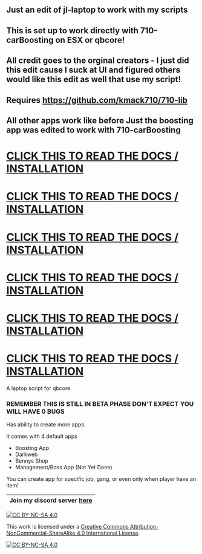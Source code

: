 ## Just an edit of jl-laptop to work with my scripts 
## This is set up to work directly with 710-carBoosting on ESX or qbcore! 

## All credit goes to the orginal creators - I just did this edit cause I suck at UI and figured others would like this edit as well that use my script!


## Requires https://github.com/kmack710/710-lib 

## All other apps work like before Just the boosting app was edited to work with 710-carBoosting 

# [CLICK THIS TO READ THE DOCS / INSTALLATION](https://justlazzy.github.io/docs/free-scripts/jl-laptop/)

# [CLICK THIS TO READ THE DOCS / INSTALLATION](https://justlazzy.github.io/docs/free-scripts/jl-laptop/)

# [CLICK THIS TO READ THE DOCS / INSTALLATION](https://justlazzy.github.io/docs/free-scripts/jl-laptop/)

# [CLICK THIS TO READ THE DOCS / INSTALLATION](https://justlazzy.github.io/docs/free-scripts/jl-laptop/)

# [CLICK THIS TO READ THE DOCS / INSTALLATION](https://justlazzy.github.io/docs/free-scripts/jl-laptop/)

# [CLICK THIS TO READ THE DOCS / INSTALLATION](https://justlazzy.github.io/docs/free-scripts/jl-laptop/)

<tr/>

A laptop script for qbcore.

### REMEMBER THIS IS STILL IN BETA PHASE DON'T EXPECT YOU WILL HAVE 0 BUGS

Has ability to create more apps.

It comes with 4 default apps
- Boosting App
- Darkweb
- Bennys Shop
- Management/Boss App (Not Yet Done)

You can create app for specific job, gang, or even only when player have an item!

| Join my discord server [here](https://discord.gg/fqUjRyhW2z) |
| ------------------------------------------------------------ |



[![CC BY-NC-SA 4.0][cc-by-nc-sa-shield]][cc-by-nc-sa]

This work is licensed under a
[Creative Commons Attribution-NonCommercial-ShareAlike 4.0 International License][cc-by-nc-sa].

[![CC BY-NC-SA 4.0][cc-by-nc-sa-image]][cc-by-nc-sa]

[cc-by-nc-sa]: http://creativecommons.org/licenses/by-nc-sa/4.0/
[cc-by-nc-sa-image]: https://licensebuttons.net/l/by-nc-sa/4.0/88x31.png
[cc-by-nc-sa-shield]: https://img.shields.io/badge/License-CC%20BY--NC--SA%204.0-lightgrey.svg
